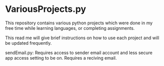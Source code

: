 # VariousProjects.py
This repository contains various python projects which were done in my free time while learning languages, or completing assignments.

This read me will give brief instructions on how to use each project and will be updated frequently.

sendEmail.py: Requires access to sender email account and less secure app access setting to be on. Requires a reciving email.
